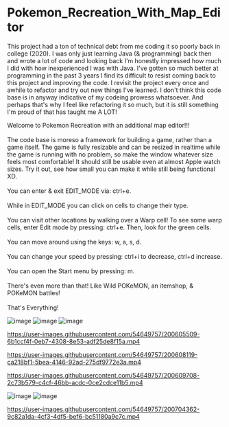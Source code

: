 # Pokemon_Recreation_With_Map_Editor

This project had a ton of technical debt from me coding it so poorly back in college (2020). I was only just learning Java (& programming) back then and wrote a lot of code and looking back I'm honestly impressed how much I did with how inexperienced I was with Java. I've gotten so much better at programming in the past 3 years I find its difficult to resist coming back to this project and improving the code.
I revisit the project every once and awhile to refactor and try out new things I've learned.
I don't think this code base is in anyway indicative of my codeing prowess whatsoever. And perhaps that's why I feel like refactoring it so much, but it is still something I'm proud of that has taught me A LOT!

Welcome to Pokemon Recreation with an additional map editor!!!
<br>
<br>
The code base is moreso a framework for building a game, rather than a game itself.
The game is fully resizable and can be resized in realtime while the game is running with no problem, so make the window whatever size feels most comfortable! It should still be usable even at almost Apple watch sizes. Try it out, see how small you can make it while still being functional XD.
<br>
<br>
You can enter & exit EDIT_MODE via: ctrl+e.
<br>
<br>
While in EDIT_MODE you can click on cells to change their type.
<br>
<br>
You can visit other locations by walking over a Warp cell! To see some warp cells, enter Edit mode by pressing: ctrl+e. Then, look for the green cells.
<br>
<br>
You can move around using the keys: w, a, s, d.
<br>
<br>
You can change your speed by pressing: ctrl+i to decrease, ctrl+d increase.
<br>
<br>
You can open the Start menu by pressing: m.
<br>
<br>
There's even more than that! Like Wild POKeMON, an itemshop, & POKeMON battles!
<br>
<br>
That's Everything!


![image](https://user-images.githubusercontent.com/54649757/200594897-8163b799-c558-4551-94d9-849c60d589e4.png)
![image](https://user-images.githubusercontent.com/54649757/200595088-e70b1191-7e89-4618-ae5e-9ad8a84ba8c5.png)
![image](https://user-images.githubusercontent.com/54649757/200595200-725fb1fb-b3a0-4f01-89c0-d9b404a119f2.png)

https://user-images.githubusercontent.com/54649757/200605509-6b1ccf4f-0eb7-4308-8e53-adf25de8f15a.mp4

https://user-images.githubusercontent.com/54649757/200608119-ca218bf1-5bea-4146-92ad-275df9772e3a.mp4

https://user-images.githubusercontent.com/54649757/200609708-2c73b579-c4cf-46bb-acdc-0ce2cdce11b5.mp4

![image](https://user-images.githubusercontent.com/54649757/200701330-e83ad01c-8a8c-4af7-934e-0df7dcb462d3.png)
![image](https://user-images.githubusercontent.com/54649757/200702239-e4ded622-c1aa-475f-aec8-4a406f948fb8.png)

https://user-images.githubusercontent.com/54649757/200704362-9c82a1da-4cf3-4df5-bef6-bc51180a9c7c.mp4
